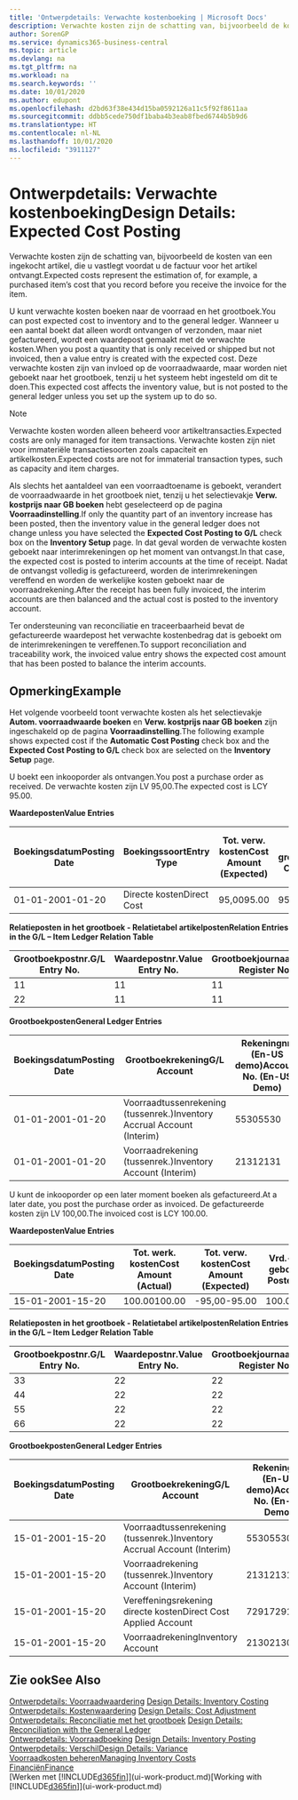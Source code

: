 ```yaml
---
title: 'Ontwerpdetails: Verwachte kostenboeking | Microsoft Docs'
description: Verwachte kosten zijn de schatting van, bijvoorbeeld de kosten van een ingekocht artikel, die u vastlegt voordat u de factuur voor het artikel ontvangt.
author: SorenGP
ms.service: dynamics365-business-central
ms.topic: article
ms.devlang: na
ms.tgt_pltfrm: na
ms.workload: na
ms.search.keywords: ''
ms.date: 10/01/2020
ms.author: edupont
ms.openlocfilehash: d2bd63f38e434d15ba0592126a11c5f92f8611aa
ms.sourcegitcommit: ddbb5cede750df1baba4b3eab8fbed6744b5b9d6
ms.translationtype: HT
ms.contentlocale: nl-NL
ms.lasthandoff: 10/01/2020
ms.locfileid: "3911127"
---
```

# <a name="design-details-expected-cost-posting"></a><span data-ttu-id="98188-103">Ontwerpdetails: Verwachte kostenboeking</span><span class="sxs-lookup"><span data-stu-id="98188-103">Design Details: Expected Cost Posting</span></span>
<span data-ttu-id="98188-104">Verwachte kosten zijn de schatting van, bijvoorbeeld de kosten van een ingekocht artikel, die u vastlegt voordat u de factuur voor het artikel ontvangt.</span><span class="sxs-lookup"><span data-stu-id="98188-104">Expected costs represent the estimation of, for example, a purchased item’s cost that you record before you receive the invoice for the item.</span></span>  

 <span data-ttu-id="98188-105">U kunt verwachte kosten boeken naar de voorraad en het grootboek.</span><span class="sxs-lookup"><span data-stu-id="98188-105">You can post expected cost to inventory and to the general ledger.</span></span> <span data-ttu-id="98188-106">Wanneer u een aantal boekt dat alleen wordt ontvangen of verzonden, maar niet gefactureerd, wordt een waardepost gemaakt met de verwachte kosten.</span><span class="sxs-lookup"><span data-stu-id="98188-106">When you post a quantity that is only received or shipped but not invoiced, then a value entry is created with the expected cost.</span></span> <span data-ttu-id="98188-107">Deze verwachte kosten zijn van invloed op de voorraadwaarde, maar worden niet geboekt naar het grootboek, tenzij u het systeem hebt ingesteld om dit te doen.</span><span class="sxs-lookup"><span data-stu-id="98188-107">This expected cost affects the inventory value, but is not posted to the general ledger unless you set up the system up to do so.</span></span>  

> [!NOTE]  
>  <span data-ttu-id="98188-108">Verwachte kosten worden alleen beheerd voor artikeltransacties.</span><span class="sxs-lookup"><span data-stu-id="98188-108">Expected costs are only managed for item transactions.</span></span> <span data-ttu-id="98188-109">Verwachte kosten zijn niet voor immateriële transactiesoorten zoals capaciteit en artikelkosten.</span><span class="sxs-lookup"><span data-stu-id="98188-109">Expected costs are not for immaterial transaction types, such as capacity and item charges.</span></span>  

 <span data-ttu-id="98188-110">Als slechts het aantaldeel van een voorraadtoename is geboekt, verandert de voorraadwaarde in het grootboek niet, tenzij u het selectievakje **Verw. kostprijs naar GB boeken** hebt geselecteerd op de pagina **Voorraadinstelling**.</span><span class="sxs-lookup"><span data-stu-id="98188-110">If only the quantity part of an inventory increase has been posted, then the inventory value in the general ledger does not change unless you have selected the **Expected Cost Posting to G/L** check box on the **Inventory Setup** page.</span></span> <span data-ttu-id="98188-111">In dat geval worden de verwachte kosten geboekt naar interimrekeningen op het moment van ontvangst.</span><span class="sxs-lookup"><span data-stu-id="98188-111">In that case, the expected cost is posted to interim accounts at the time of receipt.</span></span> <span data-ttu-id="98188-112">Nadat de ontvangst volledig is gefactureerd, worden de interimrekeningen vereffend en worden de werkelijke kosten geboekt naar de voorraadrekening.</span><span class="sxs-lookup"><span data-stu-id="98188-112">After the receipt has been fully invoiced, the interim accounts are then balanced and the actual cost is posted to the inventory account.</span></span>  

 <span data-ttu-id="98188-113">Ter ondersteuning van reconciliatie en traceerbaarheid bevat de gefactureerde waardepost het verwachte kostenbedrag dat is geboekt om de interimrekeningen te vereffenen.</span><span class="sxs-lookup"><span data-stu-id="98188-113">To support reconciliation and traceability work, the invoiced value entry shows the expected cost amount that has been posted to balance the interim accounts.</span></span>  

## <a name="example"></a><span data-ttu-id="98188-114">Opmerking</span><span class="sxs-lookup"><span data-stu-id="98188-114">Example</span></span>  
 <span data-ttu-id="98188-115">Het volgende voorbeeld toont verwachte kosten als het selectievakje **Autom. voorraadwaarde boeken** en **Verw. kostprijs naar GB boeken** zijn ingeschakeld op de pagina **Voorraadinstelling**.</span><span class="sxs-lookup"><span data-stu-id="98188-115">The following example shows expected cost if the **Automatic Cost Posting** check box and the **Expected Cost Posting to G/L** check box are selected on the **Inventory Setup** page.</span></span>  

 <span data-ttu-id="98188-116">U boekt een inkooporder als ontvangen.</span><span class="sxs-lookup"><span data-stu-id="98188-116">You post a purchase order as received.</span></span> <span data-ttu-id="98188-117">De verwachte kosten zijn LV 95,00.</span><span class="sxs-lookup"><span data-stu-id="98188-117">The expected cost is LCY 95.00.</span></span>  

 <span data-ttu-id="98188-118">**Waardeposten**</span><span class="sxs-lookup"><span data-stu-id="98188-118">**Value Entries**</span></span>  

|<span data-ttu-id="98188-119">Boekingsdatum</span><span class="sxs-lookup"><span data-stu-id="98188-119">Posting Date</span></span>|<span data-ttu-id="98188-120">Boekingssoort</span><span class="sxs-lookup"><span data-stu-id="98188-120">Entry Type</span></span>|<span data-ttu-id="98188-121">Tot. verw. kosten</span><span class="sxs-lookup"><span data-stu-id="98188-121">Cost Amount (Expected)</span></span>|<span data-ttu-id="98188-122">Verw. kostn geboekt nr grootbk</span><span class="sxs-lookup"><span data-stu-id="98188-122">Expected Cost Posted to G/L</span></span>|<span data-ttu-id="98188-123">Verwachte kosten</span><span class="sxs-lookup"><span data-stu-id="98188-123">Expected Cost</span></span>|<span data-ttu-id="98188-124">Artikelpostnr.</span><span class="sxs-lookup"><span data-stu-id="98188-124">Item Ledger Entry No.</span></span>|<span data-ttu-id="98188-125">Volgnummer</span><span class="sxs-lookup"><span data-stu-id="98188-125">Entry No.</span></span>|  
|------------------|----------------|------------------------------|----------------------------------|-------------------|---------------------------|---------------|  
|<span data-ttu-id="98188-126">01-01-20</span><span class="sxs-lookup"><span data-stu-id="98188-126">01-01-20</span></span>|<span data-ttu-id="98188-127">Directe kosten</span><span class="sxs-lookup"><span data-stu-id="98188-127">Direct Cost</span></span>|<span data-ttu-id="98188-128">95,00</span><span class="sxs-lookup"><span data-stu-id="98188-128">95.00</span></span>|<span data-ttu-id="98188-129">95,00</span><span class="sxs-lookup"><span data-stu-id="98188-129">95.00</span></span>|<span data-ttu-id="98188-130">Ja</span><span class="sxs-lookup"><span data-stu-id="98188-130">Yes</span></span>|<span data-ttu-id="98188-131">1</span><span class="sxs-lookup"><span data-stu-id="98188-131">1</span></span>|<span data-ttu-id="98188-132">1</span><span class="sxs-lookup"><span data-stu-id="98188-132">1</span></span>|  

 <span data-ttu-id="98188-133">**Relatieposten in het grootboek - Relatietabel artikelposten**</span><span class="sxs-lookup"><span data-stu-id="98188-133">**Relation Entries in the G/L – Item Ledger Relation Table**</span></span>  

|<span data-ttu-id="98188-134">Grootboekpostnr.</span><span class="sxs-lookup"><span data-stu-id="98188-134">G/L Entry No.</span></span>|<span data-ttu-id="98188-135">Waardepostnr.</span><span class="sxs-lookup"><span data-stu-id="98188-135">Value Entry No.</span></span>|<span data-ttu-id="98188-136">Grootboekjournaalnr.</span><span class="sxs-lookup"><span data-stu-id="98188-136">G/L Register No.</span></span>|  
|--------------------|---------------------|-----------------------|  
|<span data-ttu-id="98188-137">1</span><span class="sxs-lookup"><span data-stu-id="98188-137">1</span></span>|<span data-ttu-id="98188-138">1</span><span class="sxs-lookup"><span data-stu-id="98188-138">1</span></span>|<span data-ttu-id="98188-139">1</span><span class="sxs-lookup"><span data-stu-id="98188-139">1</span></span>|  
|<span data-ttu-id="98188-140">2</span><span class="sxs-lookup"><span data-stu-id="98188-140">2</span></span>|<span data-ttu-id="98188-141">1</span><span class="sxs-lookup"><span data-stu-id="98188-141">1</span></span>|<span data-ttu-id="98188-142">1</span><span class="sxs-lookup"><span data-stu-id="98188-142">1</span></span>|  

 <span data-ttu-id="98188-143">**Grootboekposten**</span><span class="sxs-lookup"><span data-stu-id="98188-143">**General Ledger Entries**</span></span>  

|<span data-ttu-id="98188-144">Boekingsdatum</span><span class="sxs-lookup"><span data-stu-id="98188-144">Posting Date</span></span>|<span data-ttu-id="98188-145">Grootboekrekening</span><span class="sxs-lookup"><span data-stu-id="98188-145">G/L Account</span></span>|<span data-ttu-id="98188-146">Rekeningnr. (En-US demo)</span><span class="sxs-lookup"><span data-stu-id="98188-146">Account No. (En-US Demo)</span></span>|<span data-ttu-id="98188-147">Bedrag</span><span class="sxs-lookup"><span data-stu-id="98188-147">Amount</span></span>|<span data-ttu-id="98188-148">Volgnummer</span><span class="sxs-lookup"><span data-stu-id="98188-148">Entry No.</span></span>|  
|------------------|------------------|---------------------------------|------------|---------------|  
|<span data-ttu-id="98188-149">01-01-20</span><span class="sxs-lookup"><span data-stu-id="98188-149">01-01-20</span></span>|<span data-ttu-id="98188-150">Voorraadtussenrekening (tussenrek.)</span><span class="sxs-lookup"><span data-stu-id="98188-150">Inventory Accrual Account (Interim)</span></span>|<span data-ttu-id="98188-151">5530</span><span class="sxs-lookup"><span data-stu-id="98188-151">5530</span></span>|<span data-ttu-id="98188-152">-95,00</span><span class="sxs-lookup"><span data-stu-id="98188-152">-95.00</span></span>|<span data-ttu-id="98188-153">2</span><span class="sxs-lookup"><span data-stu-id="98188-153">2</span></span>|  
|<span data-ttu-id="98188-154">01-01-20</span><span class="sxs-lookup"><span data-stu-id="98188-154">01-01-20</span></span>|<span data-ttu-id="98188-155">Voorraadrekening (tussenrek.)</span><span class="sxs-lookup"><span data-stu-id="98188-155">Inventory Account (Interim)</span></span>|<span data-ttu-id="98188-156">2131</span><span class="sxs-lookup"><span data-stu-id="98188-156">2131</span></span>|<span data-ttu-id="98188-157">95,00</span><span class="sxs-lookup"><span data-stu-id="98188-157">95.00</span></span>|<span data-ttu-id="98188-158">1</span><span class="sxs-lookup"><span data-stu-id="98188-158">1</span></span>|  

 <span data-ttu-id="98188-159">U kunt de inkooporder op een later moment boeken als gefactureerd.</span><span class="sxs-lookup"><span data-stu-id="98188-159">At a later date, you post the purchase order as invoiced.</span></span> <span data-ttu-id="98188-160">De gefactureerde kosten zijn LV 100,00.</span><span class="sxs-lookup"><span data-stu-id="98188-160">The invoiced cost is LCY 100.00.</span></span>  

 <span data-ttu-id="98188-161">**Waardeposten**</span><span class="sxs-lookup"><span data-stu-id="98188-161">**Value Entries**</span></span>  

|<span data-ttu-id="98188-162">Boekingsdatum</span><span class="sxs-lookup"><span data-stu-id="98188-162">Posting Date</span></span>|<span data-ttu-id="98188-163">Tot. werk. kosten</span><span class="sxs-lookup"><span data-stu-id="98188-163">Cost Amount (Actual)</span></span>|<span data-ttu-id="98188-164">Tot. verw. kosten</span><span class="sxs-lookup"><span data-stu-id="98188-164">Cost Amount (Expected)</span></span>|<span data-ttu-id="98188-165">Vrd.-waarde geboekt</span><span class="sxs-lookup"><span data-stu-id="98188-165">Cost Posted to G/L</span></span>|<span data-ttu-id="98188-166">Verwachte kosten</span><span class="sxs-lookup"><span data-stu-id="98188-166">Expected Cost</span></span>|<span data-ttu-id="98188-167">Artikelpostnr.</span><span class="sxs-lookup"><span data-stu-id="98188-167">Item Ledger Entry No.</span></span>|<span data-ttu-id="98188-168">Volgnummer</span><span class="sxs-lookup"><span data-stu-id="98188-168">Entry No.</span></span>|  
|------------------|----------------------------|------------------------------|-------------------------|-------------------|---------------------------|---------------|  
|<span data-ttu-id="98188-169">15-01-20</span><span class="sxs-lookup"><span data-stu-id="98188-169">01-15-20</span></span>|<span data-ttu-id="98188-170">100.00</span><span class="sxs-lookup"><span data-stu-id="98188-170">100.00</span></span>|<span data-ttu-id="98188-171">-95,00</span><span class="sxs-lookup"><span data-stu-id="98188-171">-95.00</span></span>|<span data-ttu-id="98188-172">100.00</span><span class="sxs-lookup"><span data-stu-id="98188-172">100.00</span></span>|<span data-ttu-id="98188-173">Nee</span><span class="sxs-lookup"><span data-stu-id="98188-173">No</span></span>|<span data-ttu-id="98188-174">1</span><span class="sxs-lookup"><span data-stu-id="98188-174">1</span></span>|<span data-ttu-id="98188-175">2</span><span class="sxs-lookup"><span data-stu-id="98188-175">2</span></span>|  

 <span data-ttu-id="98188-176">**Relatieposten in het grootboek - Relatietabel artikelposten**</span><span class="sxs-lookup"><span data-stu-id="98188-176">**Relation Entries in the G/L – Item Ledger Relation Table**</span></span>  

|<span data-ttu-id="98188-177">Grootboekpostnr.</span><span class="sxs-lookup"><span data-stu-id="98188-177">G/L Entry No.</span></span>|<span data-ttu-id="98188-178">Waardepostnr.</span><span class="sxs-lookup"><span data-stu-id="98188-178">Value Entry No.</span></span>|<span data-ttu-id="98188-179">Grootboekjournaalnr.</span><span class="sxs-lookup"><span data-stu-id="98188-179">G/L Register No.</span></span>|  
|--------------------|---------------------|-----------------------|  
|<span data-ttu-id="98188-180">3</span><span class="sxs-lookup"><span data-stu-id="98188-180">3</span></span>|<span data-ttu-id="98188-181">2</span><span class="sxs-lookup"><span data-stu-id="98188-181">2</span></span>|<span data-ttu-id="98188-182">2</span><span class="sxs-lookup"><span data-stu-id="98188-182">2</span></span>|  
|<span data-ttu-id="98188-183">4</span><span class="sxs-lookup"><span data-stu-id="98188-183">4</span></span>|<span data-ttu-id="98188-184">2</span><span class="sxs-lookup"><span data-stu-id="98188-184">2</span></span>|<span data-ttu-id="98188-185">2</span><span class="sxs-lookup"><span data-stu-id="98188-185">2</span></span>|  
|<span data-ttu-id="98188-186">5</span><span class="sxs-lookup"><span data-stu-id="98188-186">5</span></span>|<span data-ttu-id="98188-187">2</span><span class="sxs-lookup"><span data-stu-id="98188-187">2</span></span>|<span data-ttu-id="98188-188">2</span><span class="sxs-lookup"><span data-stu-id="98188-188">2</span></span>|  
|<span data-ttu-id="98188-189">6</span><span class="sxs-lookup"><span data-stu-id="98188-189">6</span></span>|<span data-ttu-id="98188-190">2</span><span class="sxs-lookup"><span data-stu-id="98188-190">2</span></span>|<span data-ttu-id="98188-191">2</span><span class="sxs-lookup"><span data-stu-id="98188-191">2</span></span>|  

 <span data-ttu-id="98188-192">**Grootboekposten**</span><span class="sxs-lookup"><span data-stu-id="98188-192">**General Ledger Entries**</span></span>  

|<span data-ttu-id="98188-193">Boekingsdatum</span><span class="sxs-lookup"><span data-stu-id="98188-193">Posting Date</span></span>|<span data-ttu-id="98188-194">Grootboekrekening</span><span class="sxs-lookup"><span data-stu-id="98188-194">G/L Account</span></span>|<span data-ttu-id="98188-195">Rekeningnr. (En-US demo)</span><span class="sxs-lookup"><span data-stu-id="98188-195">Account No. (En-US Demo)</span></span>|<span data-ttu-id="98188-196">Bedrag</span><span class="sxs-lookup"><span data-stu-id="98188-196">Amount</span></span>|<span data-ttu-id="98188-197">Volgnummer</span><span class="sxs-lookup"><span data-stu-id="98188-197">Entry No.</span></span>|  
|------------------|------------------|---------------------------------|------------|---------------|  
|<span data-ttu-id="98188-198">15-01-20</span><span class="sxs-lookup"><span data-stu-id="98188-198">01-15-20</span></span>|<span data-ttu-id="98188-199">Voorraadtussenrekening (tussenrek.)</span><span class="sxs-lookup"><span data-stu-id="98188-199">Inventory Accrual Account (Interim)</span></span>|<span data-ttu-id="98188-200">5530</span><span class="sxs-lookup"><span data-stu-id="98188-200">5530</span></span>|<span data-ttu-id="98188-201">95,00</span><span class="sxs-lookup"><span data-stu-id="98188-201">95.00</span></span>|<span data-ttu-id="98188-202">4</span><span class="sxs-lookup"><span data-stu-id="98188-202">4</span></span>|  
|<span data-ttu-id="98188-203">15-01-20</span><span class="sxs-lookup"><span data-stu-id="98188-203">01-15-20</span></span>|<span data-ttu-id="98188-204">Voorraadrekening (tussenrek.)</span><span class="sxs-lookup"><span data-stu-id="98188-204">Inventory Account (Interim)</span></span>|<span data-ttu-id="98188-205">2131</span><span class="sxs-lookup"><span data-stu-id="98188-205">2131</span></span>|<span data-ttu-id="98188-206">-95,00</span><span class="sxs-lookup"><span data-stu-id="98188-206">-95.00</span></span>|<span data-ttu-id="98188-207">3</span><span class="sxs-lookup"><span data-stu-id="98188-207">3</span></span>|  
|<span data-ttu-id="98188-208">15-01-20</span><span class="sxs-lookup"><span data-stu-id="98188-208">01-15-20</span></span>|<span data-ttu-id="98188-209">Vereffeningsrekening directe kosten</span><span class="sxs-lookup"><span data-stu-id="98188-209">Direct Cost Applied Account</span></span>|<span data-ttu-id="98188-210">7291</span><span class="sxs-lookup"><span data-stu-id="98188-210">7291</span></span>|<span data-ttu-id="98188-211">-100</span><span class="sxs-lookup"><span data-stu-id="98188-211">-100</span></span>|<span data-ttu-id="98188-212">6</span><span class="sxs-lookup"><span data-stu-id="98188-212">6</span></span>|  
|<span data-ttu-id="98188-213">15-01-20</span><span class="sxs-lookup"><span data-stu-id="98188-213">01-15-20</span></span>|<span data-ttu-id="98188-214">Voorraadrekening</span><span class="sxs-lookup"><span data-stu-id="98188-214">Inventory Account</span></span>|<span data-ttu-id="98188-215">2130</span><span class="sxs-lookup"><span data-stu-id="98188-215">2130</span></span>|<span data-ttu-id="98188-216">100</span><span class="sxs-lookup"><span data-stu-id="98188-216">100</span></span>|<span data-ttu-id="98188-217">5</span><span class="sxs-lookup"><span data-stu-id="98188-217">5</span></span>|  

## <a name="see-also"></a><span data-ttu-id="98188-218">Zie ook</span><span class="sxs-lookup"><span data-stu-id="98188-218">See Also</span></span>
 <span data-ttu-id="98188-219">[Ontwerpdetails: Voorraadwaardering](design-details-inventory-costing.md) </span><span class="sxs-lookup"><span data-stu-id="98188-219">[Design Details: Inventory Costing](design-details-inventory-costing.md) </span></span>  
 <span data-ttu-id="98188-220">[Ontwerpdetails: Kostenwaardering](design-details-cost-adjustment.md) </span><span class="sxs-lookup"><span data-stu-id="98188-220">[Design Details: Cost Adjustment](design-details-cost-adjustment.md) </span></span>  
 <span data-ttu-id="98188-221">[Ontwerpdetails: Reconciliatie met het grootboek](design-details-reconciliation-with-the-general-ledger.md) </span><span class="sxs-lookup"><span data-stu-id="98188-221">[Design Details: Reconciliation with the General Ledger](design-details-reconciliation-with-the-general-ledger.md) </span></span>  
 <span data-ttu-id="98188-222">[Ontwerpdetails: Voorraadboeking](design-details-inventory-posting.md) </span><span class="sxs-lookup"><span data-stu-id="98188-222">[Design Details: Inventory Posting](design-details-inventory-posting.md) </span></span>  
 [<span data-ttu-id="98188-223">Ontwerpdetails: Verschil</span><span class="sxs-lookup"><span data-stu-id="98188-223">Design Details: Variance</span></span>](design-details-variance.md)  
 [<span data-ttu-id="98188-224">Voorraadkosten beheren</span><span class="sxs-lookup"><span data-stu-id="98188-224">Managing Inventory Costs</span></span>](finance-manage-inventory-costs.md)  
 [<span data-ttu-id="98188-225">Financiën</span><span class="sxs-lookup"><span data-stu-id="98188-225">Finance</span></span>](finance.md)  
 <span data-ttu-id="98188-226">[Werken met [!INCLUDE[d365fin](includes/d365fin_md.md)]](ui-work-product.md)</span><span class="sxs-lookup"><span data-stu-id="98188-226">[Working with [!INCLUDE[d365fin](includes/d365fin_md.md)]](ui-work-product.md)</span></span>
